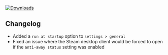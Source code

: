 [![Downloads](https://img.shields.io/github/downloads/probablyraging/steam-game-idler/1.5.18/total?style=for-the-badge&logo=github&color=137eb5)](https://github.com/probablyraging/steam-game-idler/releases/download/1.5.18/Steam.Game.Idler_1.5.18_x64_en-US.msi)

## Changelog
- Added a `run at startup` option to `settings > general`
- Fixed an issue where the Steam desktop client would be forced to open if the `anti-away status` setting was enabled